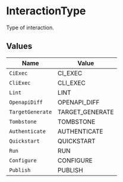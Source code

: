 # InteractionType

Type of interaction.


## Values

| Name             | Value            |
| ---------------- | ---------------- |
| `CiExec`         | CI_EXEC          |
| `CliExec`        | CLI_EXEC         |
| `Lint`           | LINT             |
| `OpenapiDiff`    | OPENAPI_DIFF     |
| `TargetGenerate` | TARGET_GENERATE  |
| `Tombstone`      | TOMBSTONE        |
| `Authenticate`   | AUTHENTICATE     |
| `Quickstart`     | QUICKSTART       |
| `Run`            | RUN              |
| `Configure`      | CONFIGURE        |
| `Publish`        | PUBLISH          |